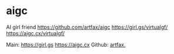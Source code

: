 # aigc
AI girl friend
https://github.com/artfax/aigc
https://girl.gs/virtualgf/
https://aigc.cx/virtualgf/

Main:
https://girl.gs
https://aigc.cx
Github:
[artfax.](https://artfax.github.io/aigc/)
